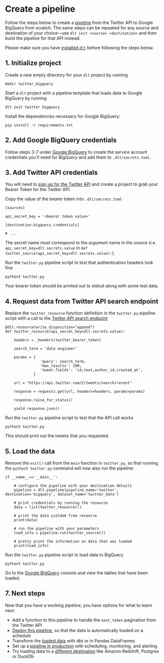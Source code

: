 # Create a pipeline

Follow the steps below to create a [pipeline](./general-usage/glossary.md#pipeline) from the Twitter API to
Google BigQuery from scratch. The same steps can be repeated for any source and destination of your
choice--use `dlt init <source> <destination>` and then build the pipeline for that API instead.

Please make sure you have [installed `dlt`](../installation.mdx) before following the steps below.

## 1. Initialize project

Create a new empty directory for your `dlt` project by running
```
mkdir twitter_bigquery
```

Start a `dlt` project with a pipeline template that loads data to Google BigQuery by running
```
dlt init twitter bigquery
```

Install the dependencies necessary for Google BigQuery:
```
pip install -r requirements.txt
```

## 2. Add Google BigQuery credentials

Follow steps 3-7 under [Google BigQuery](../destinations/google-bigquery.md) to create the
service account credentials you'll need for BigQuery and add them to `.dlt/secrets.toml`.

## 3. Add Twitter API credentials

You will need to [sign up for the Twitter API](https://developer.twitter.com/en/docs/platform-overview)
and create a project to grab your Bearer Token for the Twitter API.

Copy the value of the bearer token into `.dlt/secrets.toml`
```
[sources]

api_secret_key = '<bearer token value>'

[destination.bigquery.credentials]

# ...
```

The secret name must correspond to the argument name in the source (i.e. `api_secret_key=dlt.secrets.value`
in `def twitter_source(api_secret_key=dlt.secrets.value):`).

Run the `twitter.py` pipeline script to test that authentication headers look fine
```
python3 twitter.py
```

Your bearer token should be printed out to stdout along with some test data.

## 4. Request data from Twitter API search endpoint

Replace the `twitter_resource` function definition in the `twitter.py` pipeline script with a call to the
[Twitter API search endpoint](https://developer.twitter.com/en/docs/twitter-api/tweets/search/api-reference/get-tweets-search-recent)
```
@dlt.resource(write_disposition="append")
def twitter_resource(api_secret_key=dlt.secrets.value):

    headers = _headers(twitter_bearer_token)

    search_term = 'data engineer'

    params = {
                'query': search_term,
                'max_results': 100,
                'tweet.fields': 'id,text,author_id,created_at',
             }

    url = "https://api.twitter.com/2/tweets/search/recent"

    response = requests.get(url, headers=headers, params=params)

    response.raise_for_status()

    yield response.json()
```

Run the `twitter.py` pipeline script to test that the API call works
```
python3 twitter.py
```

This should print out the tweets that you requested.

## 5. Load the data

Remove the `exit()` call from the `main` function in `twitter.py`, so that running the
`python3 twitter.py` command will now also run the pipeline:
```
if __name__=='__main__':

    # configure the pipeline with your destination details
    pipeline = dlt.pipeline(pipeline_name='twitter', destination='bigquery', dataset_name='twitter_data')

    # print credentials by running the resource
    data = list(twitter_resource())

    # print the data yielded from resource
    print(data)

    # run the pipeline with your parameters
    load_info = pipeline.run(twitter_source())

    # pretty print the information on data that was loaded
    print(load_info)
```

Run the `twitter.py` pipeline script to load data to BigQuery
```
python3 twitter.py
```

Go to the [Google BigQuery](https://console.cloud.google.com/bigquery) console and view the tables
that have been loaded.

## 7. Next steps

Now that you have a working pipeline, you have options for what to learn next:
- Add a function to this pipeline to handle the `next_token` pagination from the Twitter API
- [Deploy this pipeline](./walkthroughs/deploy-a-pipeline), so that the data is automatically
loaded on a schedule
- Transform the [loaded data](./using-loaded-data/transforming-the-data) with dbt or in Pandas DataFrames
- Set up a [pipeline in production](./running-in-production/scheduling) with scheduling,
monitoring, and alerting
- Try loading data to a [different destination](./destinations) like Amazon Redshift, Postgres or DuckDb